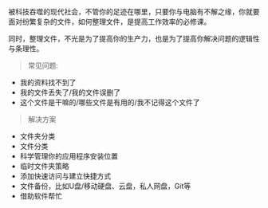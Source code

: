 被科技吞噬的现代社会，不管你的足迹在哪里，只要你与电脑有不解之缘，你就要面对纷繁复杂的文件，如何整理文件，是提高工作效率的必修课。

同时，整理文件，不光是为了提高你的生产力，也是为了提高你解决问题的逻辑性与条理性。

> 常见问题:

- 我的资料找不到了
- 我的文件丢失了/我的文件误删了
- 这个文件是干嘛的/哪些文件是有用的/我不记得这个文件了

> 解决方案

- 文件夹分类
- 文件分类
- 科学管理你的应用程序安装位置
- 临时文件夹策略
- 添加快速访问与建立快捷方式
- 文件备份，比如U盘/移动硬盘、云盘，私人网盘，Git等
- 借助软件帮忙




